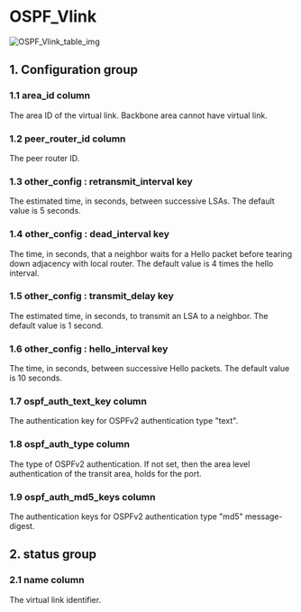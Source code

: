 # OSPF_Vlink

![OSPF_Vlink_table_img](http://www.plantuml.com/plantuml/img/SoWkIImgAStDuKhEIImkLl0F3d2B3yl9pCjMiB5Hq0ZHoSbCpoX9BqfDpTDKiBD3LkMPLv9Qb9QOd8fT9HUQ8brTEoJJkRWSKlDIGFO2)

## 1. Configuration group

### 1.1 area_id column

The area ID of the virtual link. Backbone area cannot have virtual link.

### 1.2 peer_router_id column

The peer router ID.

### 1.3 other_config : retransmit_interval key

The estimated time, in seconds, between successive LSAs. The default value is 5
seconds.

### 1.4 other_config : dead_interval key

The time, in seconds, that a neighbor waits for a Hello packet before tearing
down adjacency with local router. The default value is 4 times the hello
interval.

### 1.5 other_config : transmit_delay key

The estimated time, in seconds, to transmit an LSA to a neighbor. The default
value is 1 second.

### 1.6 other_config : hello_interval key

The time, in seconds, between successive Hello packets. The default value is 10
seconds.

### 1.7 ospf_auth_text_key column

The authentication key for OSPFv2 authentication type "text".

### 1.8 ospf_auth_type column

The type of OSPFv2 authentication. If not set, then the area level
authentication of the transit area, holds for the port.

### 1.9 ospf_auth_md5_keys column

The authentication keys for OSPFv2 authentication type "md5" message-digest.

## 2. status group

### 2.1 name column

The virtual link identifier.

